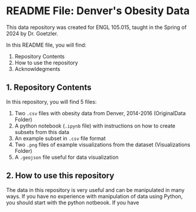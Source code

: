 # README File: Denver's Obesity Data


This data repository was created for ENGL 105.015, taught in the Spring of 2024 by Dr. Goetzler. 

In this README file, you will find: 
1. Repository Contents
2. How to use the repository
3. Acknowldegments

## 1. Repository Contents

In this repository, you will find 5 files:
1. Two `.csv` files with obesity data from Denver, 2014-2016 (OriginalData Folder)
2. A python notebook (`.ipynb` file) with instructions on how to create subsets from this data
3. An example subset in `.csv` file format
4. Two `.png` files of example visualizations from the dataset (Visualizations Folder)
5. A `.geojson` file useful for data visualization

## 2. How to use this repository

The data in this repository is very useful and can be manipulated in many ways. If you have no experience with manipulation of data using Python, you should start with the python notbeook.
If you have 
